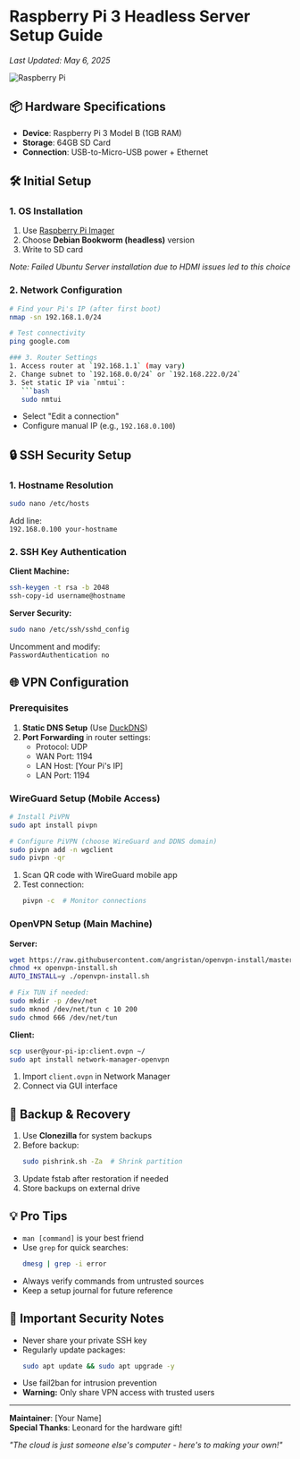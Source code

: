 
# Raspberry Pi 3 Headless Server Setup Guide  
*Last Updated: May 6, 2025*  

![Raspberry Pi](https://img.shields.io/badge/-Raspberry%20Pi%203-CC3542?logo=raspberrypi&logoColor=white)

## 📦 Hardware Specifications
- **Device**: Raspberry Pi 3 Model B (1GB RAM)
- **Storage**: 64GB SD Card
- **Connection**: USB-to-Micro-USB power + Ethernet

## 🛠️ Initial Setup

### 1. OS Installation
1. Use [Raspberry Pi Imager](https://www.raspberrypi.com/software/)
2. Choose **Debian Bookworm (headless)** version
3. Write to SD card

*Note: Failed Ubuntu Server installation due to HDMI issues led to this choice*

### 2. Network Configuration
```bash
# Find your Pi's IP (after first boot)
nmap -sn 192.168.1.0/24

# Test connectivity
ping google.com

### 3. Router Settings
1. Access router at `192.168.1.1` (may vary)
2. Change subnet to `192.168.0.0/24` or `192.168.222.0/24`
3. Set static IP via `nmtui`:
   ```bash
   sudo nmtui
   ```
   - Select "Edit a connection"
   - Configure manual IP (e.g., `192.168.0.100`)

## 🔒 SSH Security Setup

### 1. Hostname Resolution
```bash
sudo nano /etc/hosts
```
Add line:  
`192.168.0.100 your-hostname`

### 2. SSH Key Authentication
**Client Machine:**
```bash
ssh-keygen -t rsa -b 2048
ssh-copy-id username@hostname
```

**Server Security:**
```bash
sudo nano /etc/ssh/sshd_config
```
Uncomment and modify:  
`PasswordAuthentication no`

## 🌐 VPN Configuration

### Prerequisites
1. **Static DNS Setup** (Use [DuckDNS](https://www.duckdns.org/))
2. **Port Forwarding** in router settings:
   - Protocol: UDP
   - WAN Port: 1194
   - LAN Host: [Your Pi's IP]
   - LAN Port: 1194

### WireGuard Setup (Mobile Access)
```bash
# Install PiVPN
sudo apt install pivpn

# Configure PiVPN (choose WireGuard and DDNS domain)
sudo pivpn add -n wgclient
sudo pivpn -qr
```

1. Scan QR code with WireGuard mobile app
2. Test connection:
   ```bash
   pivpn -c  # Monitor connections
   ```

### OpenVPN Setup (Main Machine)
**Server:**
```bash
wget https://raw.githubusercontent.com/angristan/openvpn-install/master/openvpn-install.sh
chmod +x openvpn-install.sh
AUTO_INSTALL=y ./openvpn-install.sh

# Fix TUN if needed:
sudo mkdir -p /dev/net
sudo mknod /dev/net/tun c 10 200
sudo chmod 666 /dev/net/tun
```

**Client:**
```bash
scp user@your-pi-ip:client.ovpn ~/
sudo apt install network-manager-openvpn
```
1. Import `client.ovpn` in Network Manager
2. Connect via GUI interface

## 💾 Backup & Recovery
1. Use **Clonezilla** for system backups
2. Before backup:
   ```bash
   sudo pishrink.sh -Za  # Shrink partition
   ```
3. Update fstab after restoration if needed
4. Store backups on external drive

## 💡 Pro Tips
- `man [command]` is your best friend
- Use `grep` for quick searches:  
  ```bash
  dmesg | grep -i error
  ```
- Always verify commands from untrusted sources
- Keep a setup journal for future reference

## 🚨 Important Security Notes
- Never share your private SSH key
- Regularly update packages:
  ```bash
  sudo apt update && sudo apt upgrade -y
  ```
- Use fail2ban for intrusion prevention
- **Warning:** Only share VPN access with trusted users

---

**Maintainer**: [Your Name]  
**Special Thanks**: Leonard for the hardware gift!  

*"The cloud is just someone else's computer - here's to making your own!"*
```
